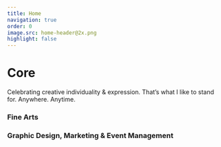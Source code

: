 ```yaml
---
title: Home
navigation: true
order: 0
image.src: home-header@2x.png
highlight: false
---
```

# Core

Celebrating creative individuality & expression. That’s what I like to stand for. Anywhere. Anytime. 

### Fine Arts
### Graphic Design, Marketing & Event Management
